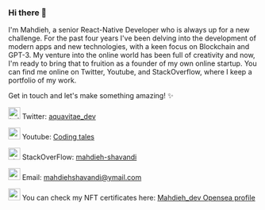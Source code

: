 ### Hi there 👋

I'm Mahdieh, a senior React-Native Developer who is always up for a new challenge. For the past four years I've been delving into the development of modern apps and new technologies, with a keen focus on Blockchain and GPT-3. My venture into the online world has been full of creativity and now, I'm ready to bring that to fruition as a founder of my own online startup. You can find me online on Twitter, Youtube, and StackOverflow, where I keep a portfolio of my work. 

Get in touch and let's make something amazing! ✨


<img src="https://user-images.githubusercontent.com/38426652/212897035-ee0bbc5d-1a72-4560-93a8-538cabafde9a.png" alt="twitter-icon" width="24" /> Twitter: [aquavitae_dev](https://twitter.com/aquavitae_dev)

<img src="https://user-images.githubusercontent.com/38426652/212897104-02100201-f799-4fd1-aad3-528bba3e7b52.png" alt="youtube-icon" width="24" /> Youtube: [Coding tales](https://www.youtube.com/channel/UCa-27TXJq9UhU0GsVeCggQA)

<img src="https://user-images.githubusercontent.com/38426652/212897157-ad96f5df-62ab-447c-975d-4c9763ed7f7c.png" alt="stackoverflow-icon" width="24" /> StackOverFlow: [mahdieh-shavandi](https://stackoverflow.com/users/8898138/mahdieh-shavandi)

<img src="https://user-images.githubusercontent.com/38426652/212897483-a699e989-c2b6-4238-903b-4aa78fac53e5.png" alt="email-icon" width="24" /> Email: [mahdiehshavandi@ymail.com](mailto:mahdiehshavandi@ymail.com)

<img src="https://user-images.githubusercontent.com/38426652/212899828-ae702e98-2075-4946-a0bf-a7a2701962f4.png" alt="certificates-icon" width="24" /> You can check my NFT certificates here: [Mahdieh_dev Opensea profile](https://opensea.io/Mahdieh_dev)

<!--
**mahdieh-dev/mahdieh-dev** is a ✨ _special_ ✨ repository because its `README.md` (this file) appears on your GitHub profile.

Here are some ideas to get you started:

- 🔭 I’m currently working on ...
- 🌱 I’m currently learning ...
- 👯 I’m looking to collaborate on ...
- 🤔 I’m looking for help with ...
- 💬 Ask me about ...
- 📫 How to reach me: ...
- 😄 Pronouns: ...
- ⚡ Fun fact: ...
-->
